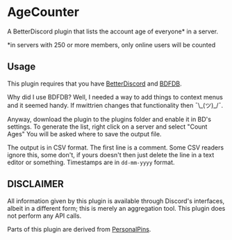 # AgeCounter

A BetterDiscord plugin that lists the account age of everyone* in a server.

\*in servers with 250 or more members, only online users will be counted

## Usage

This plugin requires that you have [BetterDiscord](https://betterdiscord.app) and [BDFDB](https://betterdiscord.app/plugin/BDFDB).

Why did I use BDFDB? Well, I needed a way to add things to context menus and it seemed handy. If mwittrien changes that functionality then ¯\\\_(ツ)\_/¯.

Anyway, download the plugin to the plugins folder and enable it in BD's settings. To generate the list, right click on a server and select "Count Ages" You will be asked where to save the output file.

The output is in CSV format. The first line is a comment. Some CSV readers ignore this, some don't, if yours doesn't then just delete the line in a text editor or something. Timestamps are in `dd-mm-yyyy` format.

## DISCLAIMER

All information given by this plugin is available through Discord's interfaces, albeit in a different form; this is merely an aggregation tool. This plugin does not perform any API calls.

Parts of this plugin are derived from [PersonalPins](https://github.com/mwittrien/BetterDiscordAddons/tree/master/Plugins/PersonalPins).
